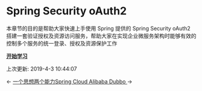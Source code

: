 # Spring Security oAuth2

本章节的目的是帮助大家快速上手使用 Spring 提供的 Spring Security oAuth2 搭建一套验证授权及资源访问服务，帮助大家在实现企业微服务架构时能够有效的控制多个服务的统一登录、授权及资源保护工作

[**开始学习**](https://funtl.com/zh/spring-security-oauth2/)

上次更新: 2019-4-3 10:44:07

← [一个思想两个能力](https://funtl.com/zh/guide/一个思想两个能力.html)[Spring Cloud Alibaba Dubbo ](https://funtl.com/zh/guide/Spring-Cloud-Alibaba-Dubbo.html)→